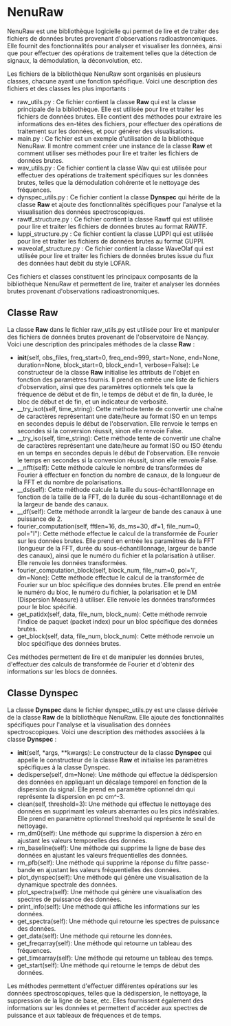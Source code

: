 NenuRaw
=======

NenuRaw est une bibliothèque logicielle qui permet de lire et de traiter des fichiers de données brutes provenant d'observations radioastronomiques. Elle fournit des fonctionnalités pour analyser et
visualiser les données, ainsi que pour effectuer des opérations de traitement telles que la détection de signaux, la démodulation, la déconvolution, etc.

Les fichiers de la bibliothèque NenuRaw sont organisés en plusieurs classes, chacune ayant une fonction spécifique. Voici une description des fichiers et des classes les plus importants :

* raw_utils.py : Ce fichier contient la classe **Raw** qui est la classe principale de la bibliothèque. Elle est utilisée pour lire et traiter les fichiers de données brutes. Elle contient des méthodes pour extraire les informations des en-têtes des fichiers, pour effectuer des opérations de traitement sur les données, et pour générer des visualisations.
* main.py : Ce fichier est un exemple d'utilisation de la bibliothèque NenuRaw. Il montre comment créer une instance de la classe **Raw** et comment utiliser ses méthodes pour lire et traiter les fichiers de données brutes.
* wav_utils.py : Ce fichier contient la classe Wav qui est utilisée pour effectuer des opérations de traitement spécifiques sur les données brutes, telles que la démodulation cohérente et le nettoyage des fréquences.
* dynspec_utils.py : Ce fichier contient la classe **Dynspec** qui hérite de la classe **Raw** et ajoute des fonctionnalités spécifiques pour l'analyse et la visualisation des données spectroscopiques.
* rawtf_structure.py : Ce fichier contient la classe Rawtf qui est utilisée pour lire et traiter les fichiers de données brutes au format RAWTF.
* luppi_structure.py : Ce fichier contient la classe LUPPI qui est utilisée pour lire et traiter les fichiers de données brutes au format GUPPI.
* waveolaf_structure.py : Ce fichier contient la classe WaveOlaf qui est utilisée pour lire et traiter les fichiers de données brutes issue du flux des données haut debit du style LOFAR.

Ces fichiers et classes constituent les principaux composants de la bibliothèque NenuRaw et permettent de lire, traiter et analyser les données brutes provenant d'observations radioastronomiques.

Classe Raw
----------

La classe **Raw** dans le fichier raw_utils.py est utilisée pour lire et manipuler des fichiers de données brutes provenant de l'observatoire de Nançay. Voici une description des principales méthodes de la
classe **Raw** :

* __init__(self, obs_files, freq_start=0, freq_end=999, start=None, end=None, duration=None, block_start=0, block_end=1, verbose=False): Le constructeur de la classe **Raw** initialise les attributs de l'objet en fonction des paramètres fournis. Il prend en entrée une liste de fichiers d'observation, ainsi que des paramètres optionnels tels que la fréquence de début et de fin, le temps de début et de fin, la durée, le bloc de début et de fin, et un indicateur de verbosité.
* __try_isot(self, time_string): Cette méthode tente de convertir une chaîne de caractères représentant une date/heure au format ISO en un temps en secondes depuis le début de l'observation. Elle renvoie le temps en secondes si la conversion réussit, sinon elle renvoie False.
* __try_iso(self, time_string): Cette méthode tente de convertir une chaîne de caractères représentant une date/heure au format ISO ou ISO étendu en un temps en secondes depuis le début de l'observation. Elle renvoie le temps en secondes si la conversion réussit, sinon elle renvoie False.
* __nfft(self): Cette méthode calcule le nombre de transformées de Fourier à effectuer en fonction du nombre de canaux, de la longueur de la FFT et du nombre de polarisations.
* __ds(self): Cette méthode calcule la taille du sous-échantillonnage en fonction de la taille de la FFT, de la durée du sous-échantillonnage et de la largeur de bande des canaux.
* __df(self): Cette méthode arrondit la largeur de bande des canaux à une puissance de 2.
* fourier_computation(self, fftlen=16, ds_ms=30, df=1, file_num=0, pol="I"): Cette méthode effectue le calcul de la transformée de Fourier sur les données brutes. Elle prend en entrée les paramètres de la FFT (longueur de la FFT, durée du sous-échantillonnage, largeur de bande des canaux), ainsi que le numéro du fichier et la polarisation à utiliser. Elle renvoie les données transformées.
* fourier_computation_block(self, block_num, file_num=0, pol='I', dm=None): Cette méthode effectue le calcul de la transformée de Fourier sur un bloc spécifique des données brutes. Elle prend en entrée le numéro du bloc, le numéro du fichier, la polarisation et le DM (Dispersion Measure) à utiliser. Elle renvoie les données transformées pour le bloc spécifié.
* get_patidx(self, data, file_num, block_num): Cette méthode renvoie l'indice de paquet (packet index) pour un bloc spécifique des données brutes.
* get_block(self, data, file_num, block_num): Cette méthode renvoie un bloc spécifique des données brutes.

Ces méthodes permettent de lire et de manipuler les données brutes, d'effectuer des calculs de transformée de Fourier et d'obtenir des informations sur les blocs de données.


Classe Dynspec
--------------

La classe **Dynspec** dans le fichier dynspec_utils.py est une classe dérivée de la classe **Raw** de la bibliothèque NenuRaw. Elle ajoute des fonctionnalités spécifiques pour l'analyse et la visualisation des
données spectroscopiques. Voici une description des méthodes associées à la classe **Dynspec** :

* __init__(self, *args, **kwargs): Le constructeur de la classe **Dynspec** qui appelle le constructeur de la classe **Raw** et initialise les paramètres spécifiques à la classe Dynspec.
* dedisperse(self, dm=None): Une méthode qui effectue la dédispersion des données en appliquant un décalage temporel en fonction de la dispersion du signal. Elle prend en paramètre optionnel dm qui représente la dispersion en pc cm^-3.
* clean(self, threshold=3): Une méthode qui effectue le nettoyage des données en supprimant les valeurs aberrantes ou les pics indésirables. Elle prend en paramètre optionnel threshold qui représente le seuil de nettoyage.
* rm_dm0(self): Une méthode qui supprime la dispersion à zéro en ajustant les valeurs temporelles des données.
* rm_baseline(self): Une méthode qui supprime la ligne de base des données en ajustant les valeurs fréquentielles des données.
* rm_pfb(self): Une méthode qui supprime la réponse du filtre passe-bande en ajustant les valeurs fréquentielles des données.
* plot_dynspec(self): Une méthode qui génère une visualisation de la dynamique spectrale des données.
* plot_spectra(self): Une méthode qui génère une visualisation des spectres de puissance des données.
* print_info(self): Une méthode qui affiche les informations sur les données.
* get_spectra(self): Une méthode qui retourne les spectres de puissance des données.
* get_data(self): Une méthode qui retourne les données.
* get_freqarray(self): Une méthode qui retourne un tableau des fréquences.
* get_timearray(self): Une méthode qui retourne un tableau des temps.
* get_start(self): Une méthode qui retourne le temps de début des données.

Les méthodes permettent d'effectuer différentes opérations sur les données spectroscopiques, telles que la dédispersion, le nettoyage, la suppression de la ligne de base, etc. Elles fournissent également
des informations sur les données et permettent d'accéder aux spectres de puissance et aux tableaux de fréquences et de temps.

